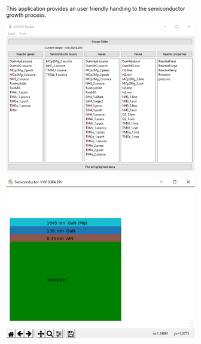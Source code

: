 This application provides an user friendly handling to the semiconductor growth process.

![Preview of the application](https://github.com/Iammuratc/semiconductorGrowth/blob/master/ss0.png)

![Preview of the semiconductor](https://github.com/Iammuratc/semiconductorGrowth/blob/master/ss1.png)
